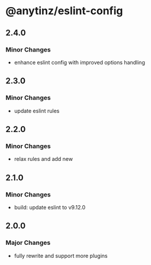 # @anytinz/eslint-config

## 2.4.0

### Minor Changes

- enhance eslint config with improved options handling

## 2.3.0

### Minor Changes

- update eslint rules

## 2.2.0

### Minor Changes

- relax rules and add new

## 2.1.0

### Minor Changes

- build: update eslint to v9.12.0

## 2.0.0

### Major Changes

- fully rewrite and support more plugins
